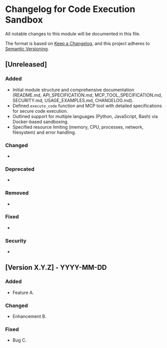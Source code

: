 # Changelog for Code Execution Sandbox

All notable changes to this module will be documented in this file.

The format is based on [Keep a Changelog](https://keepachangelog.com/en/1.0.0/),
and this project adheres to [Semantic Versioning](https://semver.org/spec/v2.0.0.html).

## [Unreleased]

### Added
- Initial module structure and comprehensive documentation (README.md, API_SPECIFICATION.md, MCP_TOOL_SPECIFICATION.md, SECURITY.md, USAGE_EXAMPLES.md, CHANGELOG.md).
- Defined `execute_code` function and MCP tool with detailed specifications for secure code execution.
- Outlined support for multiple languages (Python, JavaScript, Bash) via Docker-based sandboxing.
- Specified resource limiting (memory, CPU, processes, network, filesystem) and error handling.

### Changed
- 

### Deprecated
- 

### Removed
- 

### Fixed
- 

### Security
- 

## [Version X.Y.Z] - YYYY-MM-DD

### Added
- Feature A.

### Changed
- Enhancement B.

### Fixed
- Bug C. 